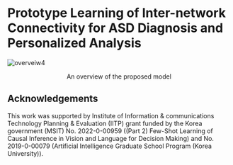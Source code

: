 # Prototype Learning of Inter-network Connectivity for ASD Diagnosis and Personalized Analysis

![overveiw4](https://user-images.githubusercontent.com/24602492/173267737-436fb1f8-0811-4dab-ac95-eeb6d8ad8710.png)
<center> An overview of the proposed model </center>

## Acknowledgements
This work was supported by Institute of Information & communications Technology Planning & Evaluation (IITP) grant funded by the Korea government (MSIT) No. 2022-0-00959 ((Part 2) Few-Shot Learning of Causal Inference in Vision and Language for Decision Making) and No. 2019-0-00079 (Artificial Intelligence Graduate School Program (Korea University)).
